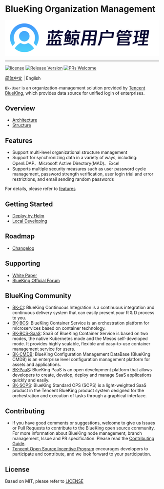 # BlueKing Organization Management
![](docs/images/logo.png)

---
[![license](https://img.shields.io/badge/license-mit-green.svg?style=flat)](https://github.com/TencentBlueKing/bk-user/blob/master/LICENSE) 
[![Release Version](https://img.shields.io/badge/bk--user-2.3.0-green)](https://github.com/TencentBlueKing/bk-user/releases) 
[![PRs Welcome](https://img.shields.io/badge/PRs-welcome-green.svg)](https://github.com/TencentBlueKing/bk-user/pulls) 

[简体中文](readme.md) | English

`Bk-User` is an organization-management solution provided by [Tencent BlueKing](https://bk.tencent.com), which provides data source for unified login of enterprises.

## Overview

- [Architecture](docs/architecture.md)
- [Structure](docs/develop_guide.md)

## Features

- Support multi-level organizational structure management
- Support for synchronizing data in a variety of ways, including: OpenLDAP、Microsoft Active Directory(MAD)、Excel
- Supports multiple security measures such as user password cycle management, password strength verification, user login trial and error restrictions, and email sending random passwords 

For details, please refer to [features](https://bk.tencent.com/docs/document/6.0/146/6638)


## Getting Started

- [Deploy by Helm](/deploy/helm/bk-user-stack/README.md)
- [Local Developing](/docs/develop_guide.md)

## Roadmap

- [Changelog](docs/release.md)

## Supporting 

- [White Paper](https://bkdocs-1252002024.file.myqcloud.com/ZH/6.0/%E7%94%A8%E6%88%B7%E7%AE%A1%E7%90%86/%E7%94%A8%E6%88%B7%E7%AE%A1%E7%90%86.pdf)
- [BlueKing Official Forum](https://bk.tencent.com/s-mart/community)

## BlueKing Community
- [BK-CI](https://github.com/Tencent/bk-ci): BlueKing Continuous Integration is a continuous integration and continuous delivery system that can easily present your R & D process to you.
- [BK-BCS](https://github.com/Tencent/bk-bcs): BlueKing Container Service is an orchestration platform for microservices based on container technology.
- [BK-BCS-SaaS](https://github.com/Tencent/bk-bcs-saas): SaaS of BlueKing Container Service is based on two modes, the native Kubernetes mode and the Mesos self-developed mode. It provides highly scalable, flexible and easy-to-use container management service for users.
- [BK-CMDB](https://github.com/Tencent/bk-cmdb): BlueKing Configuration Management DataBase (BlueKing CMDB) is an enterprise level configuration management platform for assets and applications.
- [BK-PaaS](https://github.com/Tencent/bk-PaaS): BlueKing PaaS is an open development platform that allows developers to create, develop, deploy and manage SaaS applications quickly and easily.
- [BK-SOPS](https://github.com/Tencent/bk-sops): BlueKing Standard OPS (SOPS) is a light-weighted SaaS product in the Tencent BlueKing product system designed for the orchestration and execution of tasks through a graphical interface.

## Contributing
- If you have good comments or suggestions, welcome to give us Issues or Pull Requests to contribute to the BlueKing open source community. For more information about BlueKing node management, branch management, Issue and PR specification. Please read the [Contributing Guide](docs/contributing.md).
- [Tencent Open Source Incentive Program](https://opensource.tencent.com/contribution) encourages developers to participate and contribute, and we look forward to your participation.

## License

Based on MIT, please refer to [LICENSE](LICENSE)
